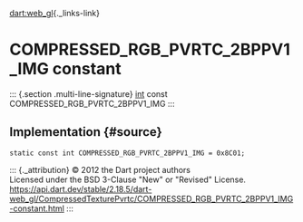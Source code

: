 [dart:web\_gl](../../dart-web_gl/dart-web_gl-library){._links-link}

COMPRESSED\_RGB\_PVRTC\_2BPPV1\_IMG constant
============================================

::: {.section .multi-line-signature}
[int](../../dart-core/int-class) const
COMPRESSED\_RGB\_PVRTC\_2BPPV1\_IMG
:::

Implementation {#source}
--------------

``` {.language-dart data-language="dart"}
static const int COMPRESSED_RGB_PVRTC_2BPPV1_IMG = 0x8C01;
```

::: {._attribution}
© 2012 the Dart project authors\
Licensed under the BSD 3-Clause \"New\" or \"Revised\" License.\
<https://api.dart.dev/stable/2.18.5/dart-web_gl/CompressedTexturePvrtc/COMPRESSED_RGB_PVRTC_2BPPV1_IMG-constant.html>
:::
